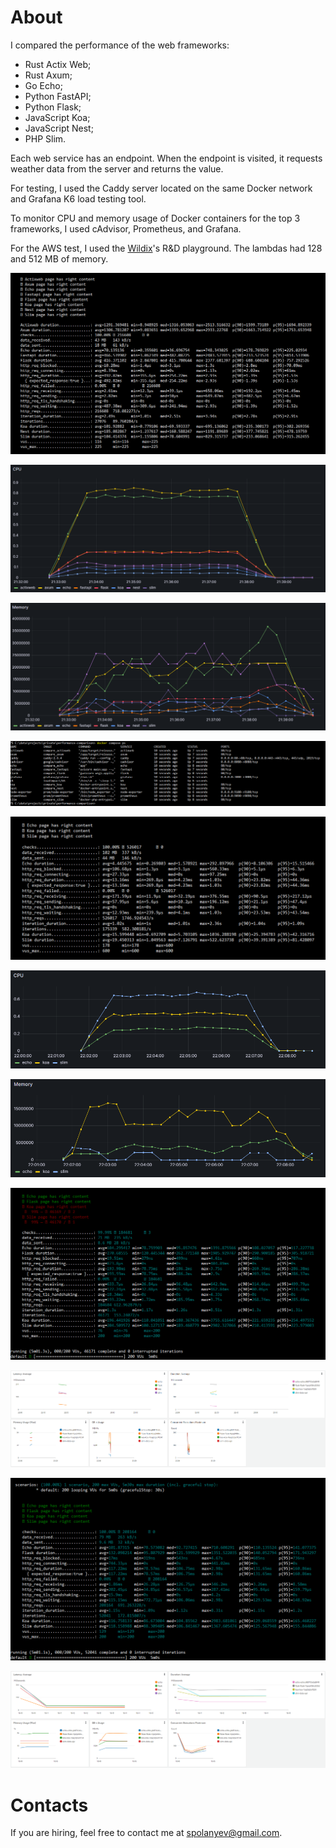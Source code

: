 # About

I compared the performance of the web frameworks:
* Rust Actix Web;
* Rust Axum;
* Go Echo;
* Python FastAPI;
* Python Flask;
* JavaScript Koa;
* JavaScript Nest;
* PHP Slim.

Each web service has an endpoint. When the endpoint is visited, it requests weather data from the server and returns the value.

For testing, I used the Caddy server located on the same Docker network and Grafana K6 load testing tool.

To monitor CPU and memory usage of Docker containers for the top 3 frameworks, I used cAdvisor, Prometheus, and Grafana.

For the AWS test, I used the [Wildix](https://www.wildix.com/)'s R&D playground. The lambdas had 128 and 512 MB of memory.

![Response Time](https://github.com/spolanyev/performance-comparison/blob/main/k6-summary.png?raw=true)

![CPU Consumption](https://github.com/spolanyev/performance-comparison/blob/main/grafana-docker-cpu.png?raw=true)

![Memory Consumption](https://github.com/spolanyev/performance-comparison/blob/main/grafana-docker-memory.png?raw=true)

![Containers](https://github.com/spolanyev/performance-comparison/blob/main/containers.png?raw=true)

![Top 3 Response Time](https://github.com/spolanyev/performance-comparison/blob/main/k6-summary-top-3.png?raw=true)

![Top 3 CPU Consumption](https://github.com/spolanyev/performance-comparison/blob/main/grafana-docker-cpu-top-3.png?raw=true)

![Top 3 Memoru Consumption](https://github.com/spolanyev/performance-comparison/blob/main/grafana-docker-memory-top-3.png?raw=true)

![Lambda 128 Response Time](https://github.com/spolanyev/performance-comparison/blob/main/k6-lambda-128mb-summary.png?raw=true)

![Lambda 128 Metrics](https://github.com/spolanyev/performance-comparison/blob/main/cloudwatch-lambda-128mb.png?raw=true)

![Lambda 512 Response Time](https://github.com/spolanyev/performance-comparison/blob/main/k6-lambda-512mb-summary.png?raw=true)

![Lambda 512 Metrics](https://github.com/spolanyev/performance-comparison/blob/main/cloudwatch-lambda-512mb.png?raw=true)

# Contacts

If you are hiring, feel free to contact me at [spolanyev@gmail.com](mailto:spolanyev@gmail.com?subject=Vacancy).
